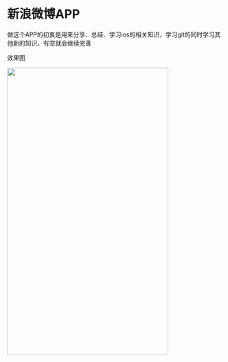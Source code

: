 <h1>新浪微博APP</h1>

做这个APP的初衷是用来分享、总结、学习ios的相关知识，学习git的同时学习其他新的知识，有空就会继续完善

效果图


<img src="https://github.com/FMYang/SNAPP/blob/master/SinaweiboDemo/Screenshots/screenshots.png" width="375" height="667">
